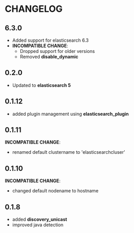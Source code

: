 # CHANGELOG

## 6.3.0

* Added support for elasticsearch 6.3
* **INCOMPATIBLE CHANGE**:
  - Dropped support for older versions
  - Removed **disable_dynamic**

## 0.2.0

* Updated to **elasticsearch 5**

## 0.1.12

* added plugin management using **elasticsearch_plugin**

## 0.1.11

**INCOMPATIBLE CHANGE**:
* renamed default clustername to 'elasticsearchcluser'

## 0.1.10

**INCOMPATIBLE CHANGE**:
* changed default nodename to hostname

## 0.1.8

* added **discovery_unicast**
* improved java detection
